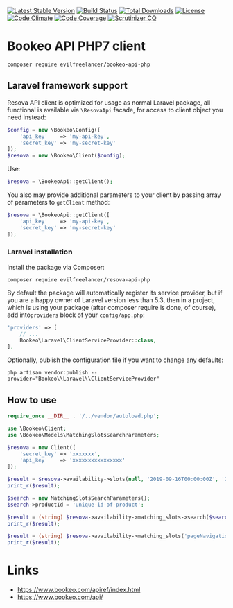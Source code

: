 [![Latest Stable Version](https://poser.pugx.org/evilfreelancer/bookeo-api-php/v/stable)](https://packagist.org/packages/evilfreelancer/bookeo-api-php)
[![Build Status](https://travis-ci.org/EvilFreelancer/bookeo-api-php.svg?branch=master)](https://travis-ci.org/EvilFreelancer/bookeo-api-php)
[![Total Downloads](https://poser.pugx.org/evilfreelancer/bookeo-api-php/downloads)](https://packagist.org/packages/evilfreelancer/bookeo-api-php)
[![License](https://poser.pugx.org/evilfreelancer/bookeo-api-php/license)](https://packagist.org/packages/evilfreelancer/bookeo-api-php)
[![Code Climate](https://codeclimate.com/github/EvilFreelancer/bookeo-api-php/badges/gpa.svg)](https://codeclimate.com/github/EvilFreelancer/bookeo-api-php)
[![Code Coverage](https://scrutinizer-ci.com/g/EvilFreelancer/bookeo-api-php/badges/coverage.png?b=master)](https://scrutinizer-ci.com/g/EvilFreelancer/bookeo-api-php/?branch=master)
[![Scrutinizer CQ](https://scrutinizer-ci.com/g/evilfreelancer/bookeo-api-php/badges/quality-score.png?b=master)](https://scrutinizer-ci.com/g/evilfreelancer/bookeo-api-php/)

# Bookeo API PHP7 client

    composer require evilfreelancer/bookeo-api-php

## Laravel framework support

Resova API client is optimized for usage as normal Laravel package, all functional is available via `\ResovaApi` facade,
for access to client object you need instead:

```php
$config = new \Bookeo\Config([
    'api_key'    => 'my-api-key',
    'secret_key' => 'my-secret-key'
]);
$resova = new \Bookeo\Client($config);
```

Use:

```php
$resova = \BookeoApi::getClient();
```

You also may provide additional parameters to your client by passing array of parameters to `getClient` method:

```php
$resova = \BookeoApi::getClient([
    'api_key'    => 'my-api-key',
    'secret_key' => 'my-secret-key'
]);
```

### Laravel installation

Install the package via Composer:

    composer require evilfreelancer/resova-api-php

By default the package will automatically register its service provider, but
if you are a happy owner of Laravel version less than 5.3, then in a project, which is using your package
(after composer require is done, of course), add into`providers` block of your `config/app.php`:

```php
'providers' => [
    // ...
    Bookeo\Laravel\ClientServiceProvider::class,
],
```

Optionally, publish the configuration file if you want to change any defaults:

    php artisan vendor:publish --provider="Bookeo\\Laravel\\ClientServiceProvider"


## How to use

```php
require_once __DIR__ . '/../vendor/autoload.php';

use \Bookeo\Client;
use \Bookeo\Models\MatchingSlotsSearchParameters;

$resova = new Client([
    'secret_key' => 'xxxxxxx',
    'api_key'    => 'xxxxxxxxxxxxxxxx'
]);

$result = $resova->availability->slots(null, '2019-09-16T00:00:00Z', '2019-09-18T23:59:59Z')->exec();
print_r($result);

$search = new MatchingSlotsSearchParameters();
$search->productId = 'unique-id-of-product';

$result = (string) $resova->availability->matching_slots->search($search)->exec();
print_r($result);

$result = (string) $resova->availability->matching_slots('pageNavigationToken', 1)->exec();
print_r($result);
````

# Links

* https://www.bookeo.com/apiref/index.html
* https://www.bookeo.com/api/
